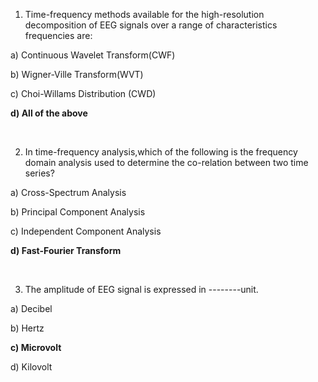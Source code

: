 1.	Time-frequency methods available for the high-resolution decomposition of EEG signals over a range of characteristics frequencies are:

a)	Continuous Wavelet Transform(CWF)

b)	Wigner-Ville Transform(WVT)

c)	Choi-Willams Distribution (CWD)

**d)	All of the above**



&nbsp;

2.	In time-frequency analysis,which of the following is the frequency domain analysis used to determine the co-relation between two time series?

a)	Cross-Spectrum Analysis

b)	Principal Component Analysis

c)	Independent Component Analysis

**d)	Fast-Fourier Transform**


&nbsp;

3.	The amplitude of EEG signal is expressed in --------unit.

a)	Decibel

b)	Hertz

**c)	Microvolt**

d)	Kilovolt


